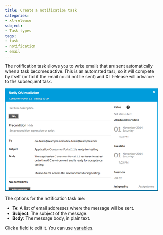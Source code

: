 ```yaml
---
title: Create a notification task
categories:
- xl-release
subject:
- Task types
tags:
- task
- notification
- email
---
```


The notification task allows you to write emails that are sent automatically when a task becomes active. This is an automated task, so it will complete by itself (or fail if the email could not be sent) and XL Release will advance to the subsequent task.

![Notification Task Details](../images/notification-task-details.png)

The options for the notification task are:

* **To**: A list of email addresses where the message will be sent.
* **Subject**: The subject of the message.
* **Body**: The message body, in plain text.

Click a field to edit it. You can use [variables](/xl-release/concept/variables-in-xl-release.html).
